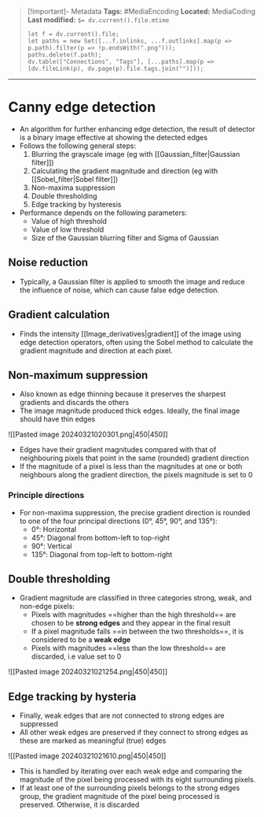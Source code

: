 > [!important]- Metadata
> **Tags:** #MediaEncoding 
> **Located:** MediaCoding
> **Last modified:** `$= dv.current().file.mtime`
> ```dataviewjs
> let f = dv.current().file;
> let paths = new Set([...f.inlinks, ...f.outlinks].map(p => p.path).filter(p => !p.endsWith(".png")));
> paths.delete(f.path);
> dv.table(["Connections", "Tags"], [...paths].map(p => [dv.fileLink(p), dv.page(p).file.tags.join("")]));
> ```

___
# Canny edge detection
- An algorithm for further enhancing edge detection, the result of detector is a binary image effective at showing the detected edges
- Follows the following general steps:
	1. Blurring the grayscale image (eg with  [[Gaussian_filter|Gaussian filter]])
	2. Calculating the gradient magnitude and direction (eg with [[Sobel_filter|Sobel filter]])
	3. Non-maxima suppression
	4. Double thresholding
	5. Edge tracking by hysteresis
- Performance depends on the following parameters: 
	-  Value of high threshold 
	- Value of low threshold 
	- Size of the Gaussian blurring filter and Sigma of Gaussian


## Noise reduction
- Typically, a Gaussian filter is applied to smooth the image and reduce the influence of noise, which can cause false edge detection.
## Gradient calculation
- Finds the intensity [[Image_derivatives|gradient]] of the image using edge detection operators, often using the Sobel method to calculate the gradient magnitude and direction at each pixel.
## Non-maximum suppression
- Also known as edge thinning because it preserves the sharpest gradients and discards the others
- The image magnitude produced thick edges. Ideally, the final image should have thin edges

![[Pasted image 20240321020301.png|450|450]]

- Edges have their gradient magnitudes compared with that of neighbouring pixels that point in the same (rounded) gradient direction 
- If the magnitude of a pixel is less than the magnitudes at one or both neighbours along the gradient direction, the pixels magnitude is set to 0

### Principle directions 
- For non-maxima suppression, the precise gradient direction is rounded to one of the four principal directions (0°, 45°, 90°, and 135°):
    - 0°: Horizontal
    - 45°: Diagonal from bottom-left to top-right
	- 90°: Vertical
	- 135°: Diagonal from top-left to bottom-right
## Double thresholding
- Gradient magnitude are classified in three categories strong, weak, and non-edge pixels:
	- Pixels with magnitudes ==higher than the high threshold== are chosen to be **strong edges** and they appear in the final result
	- If  a pixel magnitude falls ==in between the two thresholds==, it is considered to be a **weak edge**
	- Pixels with magnitudes ==less than the low threshold== are discarded, i.e value set to 0 

![[Pasted image 20240321021254.png|450|450]]

## Edge tracking by hysteria
- Finally, weak edges that are not connected to strong edges are suppressed
- All other weak edges are preserved if they connect to strong edges as these are marked as meaningful (true) edges 

![[Pasted image 20240321021610.png|450|450]]

- This is handled by iterating over each weak edge and comparing the magnitude of the pixel being processed with its eight surrounding pixels. 
- If at least one of the surrounding pixels belongs to the strong edges group, the gradient magnitude of the pixel being processed is preserved. Otherwise, it is discarded